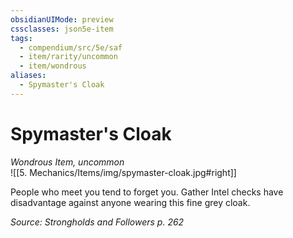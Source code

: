```yaml
---
obsidianUIMode: preview
cssclasses: json5e-item
tags:
  - compendium/src/5e/saf
  - item/rarity/uncommon
  - item/wondrous
aliases:
  - Spymaster's Cloak
---
```

# Spymaster's Cloak
*Wondrous Item, uncommon*  
![[5. Mechanics/Items/img/spymaster-cloak.jpg#right]]  


People who meet you tend to forget you. Gather Intel checks have disadvantage against anyone wearing this fine grey cloak.

*Source: Strongholds and Followers p. 262*
